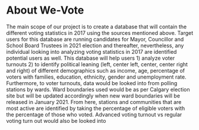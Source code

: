 # About We-Vote

The main scope of our project is to create a database that will contain the different voting statistics in 2017 using the sources mentioned above. Target users for this database are running candidates for Mayor, Councillor and School Board Trustees in 2021 election and thereafter, nevertheless, any individual looking into analyzing voting statistics in 2017 are identified potential users as well. This database will help users 1) analyze voter turnouts 2) to identify political leaning (left, center left, center, center right and right) of different demographics such as income, age, percentage of voters with families, education, ethnicity, gender and unemployment rate. Furthermore, to voter turnouts, data would be looked into from polling stations by wards. Ward boundaries used would be as per Calgary election site but will be updated accordingly when new ward boundaries will be released in January 2021. From here, stations and communities that are most active are identified by taking the percentage of eligible voters with the percentage of those who voted. Advanced voting turnout vs regular voting turn out would also be looked into
